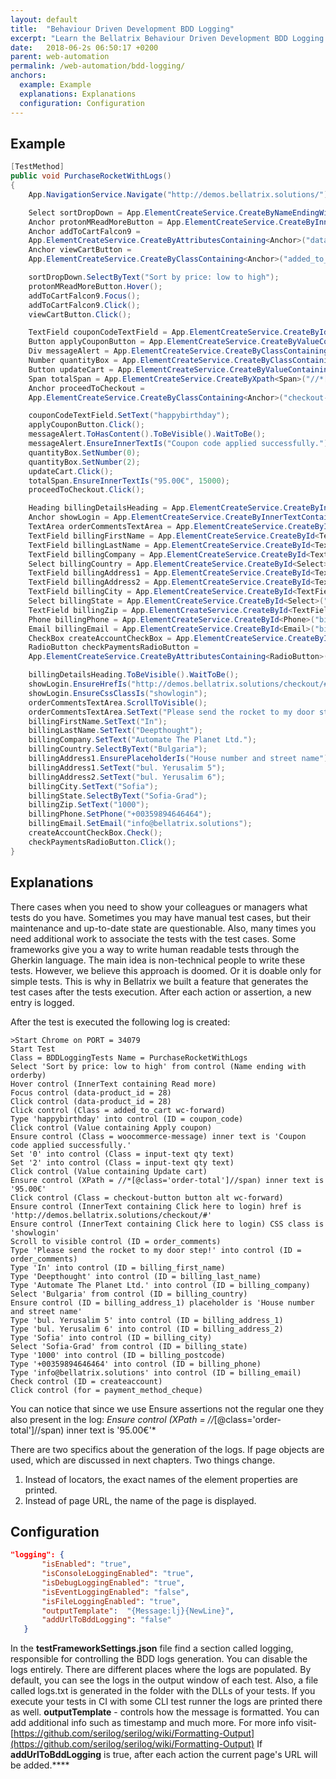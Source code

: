 ```yaml
---
layout: default
title:  "Behaviour Driven Development BDD Logging"
excerpt: "Learn the Bellatrix Behaviour Driven Development BDD Logging works and how to use it."
date:   2018-06-2s 06:50:17 +0200
parent: web-automation
permalink: /web-automation/bdd-logging/
anchors:
  example: Example
  explanations: Explanations
  configuration: Configuration
---
```

Example
-------
```csharp
[TestMethod]
public void PurchaseRocketWithLogs()
{
    App.NavigationService.Navigate("http://demos.bellatrix.solutions/");

    Select sortDropDown = App.ElementCreateService.CreateByNameEndingWith<Select>("orderby");
    Anchor protonMReadMoreButton = App.ElementCreateService.CreateByInnerTextContaining<Anchor>("Read more");
    Anchor addToCartFalcon9 = 
    App.ElementCreateService.CreateByAttributesContaining<Anchor>("data-product_id", "28").ToBeClickable();
    Anchor viewCartButton = 
    App.ElementCreateService.CreateByClassContaining<Anchor>("added_to_cart wc-forward").ToBeClickable();

    sortDropDown.SelectByText("Sort by price: low to high");
    protonMReadMoreButton.Hover();
    addToCartFalcon9.Focus();
    addToCartFalcon9.Click();
    viewCartButton.Click();

    TextField couponCodeTextField = App.ElementCreateService.CreateById<TextField>("coupon_code");
    Button applyCouponButton = App.ElementCreateService.CreateByValueContaining<Button>("Apply coupon");
    Div messageAlert = App.ElementCreateService.CreateByClassContaining<Div>("woocommerce-message");
    Number quantityBox = App.ElementCreateService.CreateByClassContaining<Number>("input-text qty text");
    Button updateCart = App.ElementCreateService.CreateByValueContaining<Button>("Update cart").ToBeClickable();
    Span totalSpan = App.ElementCreateService.CreateByXpath<Span>("//*[@class='order-total']//span");
    Anchor proceedToCheckout = 
    App.ElementCreateService.CreateByClassContaining<Anchor>("checkout-button button alt wc-forward");

    couponCodeTextField.SetText("happybirthday");
    applyCouponButton.Click();
    messageAlert.ToHasContent().ToBeVisible().WaitToBe();
    messageAlert.EnsureInnerTextIs("Coupon code applied successfully.");
    quantityBox.SetNumber(0);
    quantityBox.SetNumber(2);
    updateCart.Click();
    totalSpan.EnsureInnerTextIs("95.00€", 15000);
    proceedToCheckout.Click();

    Heading billingDetailsHeading = App.ElementCreateService.CreateByInnerTextContaining<Heading>("Billing details");
    Anchor showLogin = App.ElementCreateService.CreateByInnerTextContaining<Anchor>("Click here to login");
    TextArea orderCommentsTextArea = App.ElementCreateService.CreateById<TextArea>("order_comments");
    TextField billingFirstName = App.ElementCreateService.CreateById<TextField>("billing_first_name");
    TextField billingLastName = App.ElementCreateService.CreateById<TextField>("billing_last_name");
    TextField billingCompany = App.ElementCreateService.CreateById<TextField>("billing_company");
    Select billingCountry = App.ElementCreateService.CreateById<Select>("billing_country");
    TextField billingAddress1 = App.ElementCreateService.CreateById<TextField>("billing_address_1");
    TextField billingAddress2 = App.ElementCreateService.CreateById<TextField>("billing_address_2");
    TextField billingCity = App.ElementCreateService.CreateById<TextField>("billing_city");
    Select billingState = App.ElementCreateService.CreateById<Select>("billing_state").ToBeVisible().ToBeClickable();
    TextField billingZip = App.ElementCreateService.CreateById<TextField>("billing_postcode");
    Phone billingPhone = App.ElementCreateService.CreateById<Phone>("billing_phone");
    Email billingEmail = App.ElementCreateService.CreateById<Email>("billing_email");
    CheckBox createAccountCheckBox = App.ElementCreateService.CreateById<CheckBox>("createaccount");
    RadioButton checkPaymentsRadioButton = 
	App.ElementCreateService.CreateByAttributesContaining<RadioButton>("for", "payment_method_cheque");

    billingDetailsHeading.ToBeVisible().WaitToBe();
    showLogin.EnsureHrefIs("http://demos.bellatrix.solutions/checkout/#");
    showLogin.EnsureCssClassIs("showlogin");
    orderCommentsTextArea.ScrollToVisible();
    orderCommentsTextArea.SetText("Please send the rocket to my door step!");
    billingFirstName.SetText("In");
    billingLastName.SetText("Deepthought");
    billingCompany.SetText("Automate The Planet Ltd.");
    billingCountry.SelectByText("Bulgaria");
    billingAddress1.EnsurePlaceholderIs("House number and street name");
    billingAddress1.SetText("bul. Yerusalim 5");
    billingAddress2.SetText("bul. Yerusalim 6");
    billingCity.SetText("Sofia");
    billingState.SelectByText("Sofia-Grad");
    billingZip.SetText("1000");
    billingPhone.SetPhone("+00359894646464");
    billingEmail.SetEmail("info@bellatrix.solutions");
    createAccountCheckBox.Check();
    checkPaymentsRadioButton.Click();
}
```

Explanations
------------
There cases when you need to show your colleagues or managers what tests do you have. Sometimes you may have manual test cases, but their maintenance and up-to-date state are questionable. Also, many times you need additional work to associate the tests with the test cases. Some frameworks give you a way to write human readable tests through the Gherkin language. The main idea is non-technical people to write these tests. However, we believe this approach is doomed. Or it is doable only for simple tests. This is why in Bellatrix we built a feature that generates the test cases after the tests execution. After each action or assertion, a new entry is logged.

After the test is executed the following log is created:

```
>Start Chrome on PORT = 34079
Start Test
Class = BDDLoggingTests Name = PurchaseRocketWithLogs
Select 'Sort by price: low to high' from control (Name ending with orderby)
Hover control (InnerText containing Read more)
Focus control (data-product_id = 28)
Click control (data-product_id = 28)
Click control (Class = added_to_cart wc-forward)
Type 'happybirthday' into control (ID = coupon_code)
Click control (Value containing Apply coupon)
Ensure control (Class = woocommerce-message) inner text is 'Coupon code applied successfully.'
Set '0' into control (Class = input-text qty text)
Set '2' into control (Class = input-text qty text)
Click control (Value containing Update cart)
Ensure control (XPath = //*[@class='order-total']//span) inner text is '95.00€'
Click control (Class = checkout-button button alt wc-forward)
Ensure control (InnerText containing Click here to login) href is 'http://demos.bellatrix.solutions/checkout/#'
Ensure control (InnerText containing Click here to login) CSS class is 'showlogin'
Scroll to visible control (ID = order_comments)
Type 'Please send the rocket to my door step!' into control (ID = order_comments)
Type 'In' into control (ID = billing_first_name)
Type 'Deepthought' into control (ID = billing_last_name)
Type 'Automate The Planet Ltd.' into control (ID = billing_company)
Select 'Bulgaria' from control (ID = billing_country)
Ensure control (ID = billing_address_1) placeholder is 'House number and street name'
Type 'bul. Yerusalim 5' into control (ID = billing_address_1)
Type 'bul. Yerusalim 6' into control (ID = billing_address_2)
Type 'Sofia' into control (ID = billing_city)
Select 'Sofia-Grad' from control (ID = billing_state)
Type '1000' into control (ID = billing_postcode)
Type '+00359894646464' into control (ID = billing_phone)
Type 'info@bellatrix.solutions' into control (ID = billing_email)
Check control (ID = createaccount)
Click control (for = payment_method_cheque)
```

You can notice that since we use Ensure assertions not the regular one they also present in the log: *Ensure control (XPath = //*[@class='order-total']//span) inner text is '95.00€'*

There are two specifics about the generation of the logs. If page objects are used, which are discussed in next chapters. Two things change.
1. Instead of locators, the exact names of the element properties are printed.
2. Instead of page URL, the name of the page is displayed.

Configuration
-------------
```json
"logging": {
       "isEnabled": "true",
       "isConsoleLoggingEnabled": "true",
       "isDebugLoggingEnabled": "true",
       "isEventLoggingEnabled": "false",
       "isFileLoggingEnabled": "true",
       "outputTemplate":  "{Message:lj}{NewLine}",
       "addUrlToBddLogging": "false"
   }
```
In the **testFrameworkSettings.json** file find a section called logging, responsible for controlling the BDD logs generation. You can disable the logs entirely. There are different places where the logs are populated. By default, you can see the logs in the output window of each test. Also, a file called logs.txt is generated in the folder with the DLLs of your tests. If you execute your tests in CI with some CLI test runner the logs are printed there as well. **outputTemplate** - controls how the message is formatted. You can add additional info such as timestamp and much more.
For more info visit- [https://github.com/serilog/serilog/wiki/Formatting-Output](https://github.com/serilog/serilog/wiki/Formatting-Output)
If **addUrlToBddLogging** is true, after each action the current page's URL will be added.****